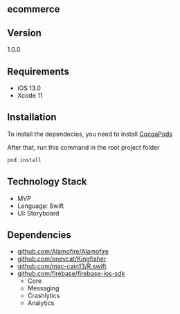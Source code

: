 ## ecommerce

## Version
1.0.0

## Requirements
- iOS 13.0
- Xcode 11

## Installation
To install the dependecies, you need to install [CocoaPods](https://guides.cocoapods.org/using/getting-started.html)

After that, run this command in the root project folder

```ruby
pod install
```

## Technology Stack

- MVP
- Lenguage: Swift
- UI: Storyboard

## Dependencies

- [github.com/Alamofire/Alamofire](https://github.com/Alamofire/Alamofire)
- [github.com/onevcat/Kingfisher](https://github.com/onevcat/Kingfisher)
- [github.com/mac-cain13/R.swift](https://github.com/mac-cain13/R.swift)
- [github.com/firebase/firebase-ios-sdk](https://github.com/firebase/firebase-ios-sdk)
    - Core
    - Messaging
    - Crashlytics
    - Analytics
